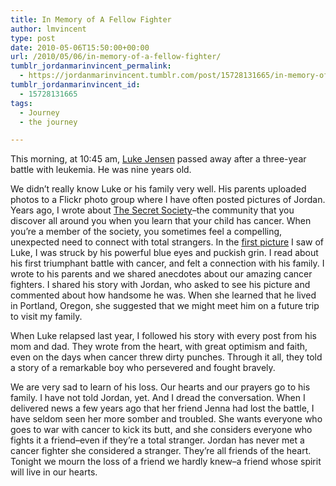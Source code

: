 ```yaml
---
title: In Memory of A Fellow Fighter
author: lmvincent
type: post
date: 2010-05-06T15:50:00+00:00
url: /2010/05/06/in-memory-of-a-fellow-fighter/
tumblr_jordanmarinvincent_permalink:
  - https://jordanmarinvincent.tumblr.com/post/15728131665/in-memory-of-a-fellow-fighter
tumblr_jordanmarinvincent_id:
  - 15728131665
tags:
  - Journey
  - the journey

---
```

This morning, at 10:45 am, <a href="https://bit.ly/bFR8Ab" target="_blank" rel="noopener">Luke Jensen</a> passed away after a three-year battle with leukemia. He was nine years old.

We didn’t really know Luke or his family very well. His parents uploaded photos to a Flickr photo group where I have often posted pictures of Jordan. Years ago, I wrote about <a href="https://www.jordanvincent.com/2004/11/16/the-secret-society/" target="_blank" rel="noopener">The Secret Society</a>–the community that you discover all around you when you learn that your child has cancer. When you’re a member of the society, you sometimes feel a compelling, unexpected need to connect with total strangers. In the <a href="https://www.flickr.com/photos/chimmichunga/2973900288/in/pool-95489120@N00" target="_blank" rel="noopener">first picture</a> I saw of Luke, I was struck by his powerful blue eyes and puckish grin. I read about his first triumphant battle with cancer, and felt a connection with his family. I wrote to his parents and we shared anecdotes about our amazing cancer fighters. I shared his story with Jordan, who asked to see his picture and commented about how handsome he was. When she learned that he lived in Portland, Oregon, she suggested that we might meet him on a future trip to visit my family.

When Luke relapsed last year, I followed his story with every post from his mom and dad. They wrote from the heart, with great optimism and faith, even on the days when cancer threw dirty punches. Through it all, they told a story of a remarkable boy who persevered and fought bravely.

We are very sad to learn of his loss. Our hearts and our prayers go to his family. I have not told Jordan, yet. And I dread the conversation. When I delivered news a few years ago that her friend Jenna had lost the battle, I have seldom seen her more somber and troubled. She wants everyone who goes to war with cancer to kick its butt, and she considers everyone who fights it a friend–even if they’re a total stranger. Jordan has never met a cancer fighter she considered a stranger. They’re all friends of the heart. Tonight we mourn the loss of a friend we hardly knew–a friend whose spirit will live in our hearts.

<div class="blogger-post-footer">
  <img loading="lazy" src="https://blogger.googleusercontent.com/tracker/9039099668816362935-1944163569140303862?l=jordansjourney2.blogspot.com" alt="" width="1" height="1" />
</div>